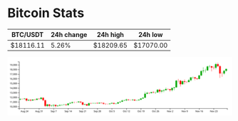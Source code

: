 # Bitcoin Stats

BTC/USDT|24h change|24h high|24h low|
|---|---|---|---|
|$18116.11|5.26%|$18209.65|$17070.00|

<img src="./chart.svg">
